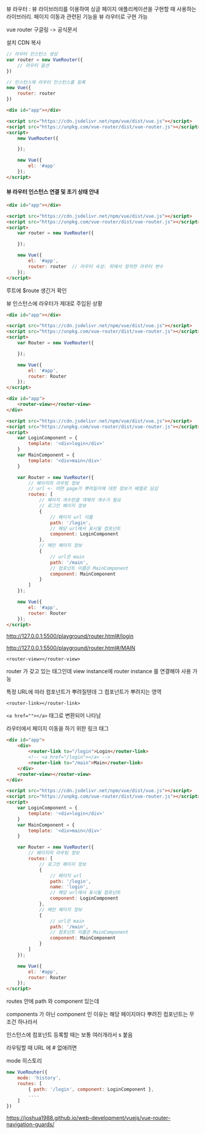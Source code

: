 뷰 라우터 : 뷰 라이브러리를 이용하여 싱글 페이지 애플리케이션을 구현할 때 사용하는 라이브러리. 페이지 이동과 관련된 기능을 뷰 라우터로 구현 가능

vue router 구글링 -> 공식문서

설치 CDN 복사

```javascript
// 라우터 인스턴스 생성
var router = new VueRouter({
    // 라우터 옵션
})

// 인스턴스에 라우터 인스턴스를 등록
new Vue({
    router: router
})
```



```html
<div id="app"></div>

<script src="https://cdn.jsdelivr.net/npm/vue/dist/vue.js"></script>
<script src="https://unpkg.com/vue-router/dist/vue-router.js"></script>
<script>
    new VueRouter({

    });

    new Vue({
        el: '#app'
    });
</script>
```



#### 뷰 라우터 인스턴스 연결 및 초기 상태 안내

```html
<div id="app"></div>

<script src="https://cdn.jsdelivr.net/npm/vue/dist/vue.js"></script>
<script src="https://unpkg.com/vue-router/dist/vue-router.js"></script>
<script>
    var router = new VueRouter({

    });

    new Vue({
        el: '#app',
        router: router  // 라우터 속성: 위에서 정의한 라우터 변수
    });
</script>
```

루트에 $route 생긴거 확인

뷰 인스턴스에 라우터가 제대로 주입된 상황

```html
<div id="app"></div>

<script src="https://cdn.jsdelivr.net/npm/vue/dist/vue.js"></script>
<script src="https://unpkg.com/vue-router/dist/vue-router.js"></script>
<script>
    var Router = new VueRouter({

    });

    new Vue({
        el: '#app',
        router: Router
    });
</script>
```





```html
<div id="app">
    <router-view></router-view>
</div>

<script src="https://cdn.jsdelivr.net/npm/vue/dist/vue.js"></script>
<script src="https://unpkg.com/vue-router/dist/vue-router.js"></script>
<script>
    var LoginComponent = {
        template: '<div>login</div>'
    }
    var MainComponent = {
        template: '<div>main</div>'
    }

    var Router = new VueRouter({
        // 페이지의 라우팅 정보
        // url <- 어떤 page가 뿌려질지에 대한 정보가 배열로 담김
        routes: [
            // 페이지 개수만큼 객체의 개수가 필요
            // 로그인 페이지 정보
            {
                // 페이지 url 이름
                path: '/login',
                // 해당 url에서 표시될 컴포넌트
                component: LoginComponent
            },
            // 메인 페이지 정보
            {
                // url은 main
                path: '/main',
                // 컴포넌트 이름은 MainComponent
                component: MainComponent
            }
        ]
    });

    new Vue({
        el: '#app',
        router: Router
    });
</script>
```

http://127.0.0.1:5500/playground/router.html#/login

http://127.0.0.1:5500/playground/router.html#/MAIN



`<router-view></router-view>` 

router 가 갖고 있는 태그인데 view instance에 router instance 를 연결해야 사용 가능

특정 URL에 따라 컴포넌트가 뿌려질텐데 그 컴포넌트가 뿌려지는 영역



`<router-link></router-link>`

`<a href=""></a>` 태그로 변환되어 나타남

라우터에서 페이지 이동을 하기 위한 링크 태그

```html
<div id="app">
    <div>
        <router-link to="/login">Login</router-link>
        <!-- <a href="/login"></a> -->
        <router-link to="/main">Main</router-link>
    </div>
    <router-view></router-view>
</div>

<script src="https://cdn.jsdelivr.net/npm/vue/dist/vue.js"></script>
<script src="https://unpkg.com/vue-router/dist/vue-router.js"></script>
<script>
    var LoginComponent = {
        template: '<div>login</div>'
    }
    var MainComponent = {
        template: '<div>main</div>'
    }

    var Router = new VueRouter({
        // 페이지의 라우팅 정보
        routes: [
            // 로그인 페이지 정보
            {
                // 페이지 url
                path: '/login',
                name: 'login',
                // 해당 url에서 표시될 컴포넌트
                component: LoginComponent
            },
            // 메인 페이지 정보
            {
                // url은 main
                path: '/main',
                // 컴포넌트 이름은 MainComponent
                component: MainComponent
            }
        ]
    });

    new Vue({
        el: '#app',
        router: Router
    });
</script>
```



routes 안에 path 와 component 있는데

components 가 아닌 component 인 이유는 해당 페이지마다 뿌려진 컴포넌트는 무조건 하나라서



인스턴스에 컴포넌트 등록할 때는 보통 여러개라서 s 붙음



라우팅할 때 URL 에 # 없애려면

mode 히스토리

```javascript
new VueRouter({
    mode: 'history',
    routes: [
        { path: '/login', component: LoginComponent },
        ....
    ]
})
```

https://joshua1988.github.io/web-development/vuejs/vue-router-navigation-guards/